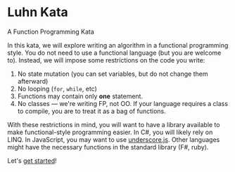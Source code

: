 # Luhn Kata
A Function Programming Kata

In this kata, we will explore writing an algorithm in a functional programming style. You do not need to use a functional language (but you are welcome to). Instead, we will impose some restrictions on the code you write:

1. No state mutation (you can set variables, but do not change them afterward)
2. No looping (`for`, `while`, etc)
3. Functions may contain only **one** statement.
4. No classes &mdash; we're writing FP, not OO. If your language requires a class to compile, you are to treat it as a bag of functions.

With these restrictions in mind, you will want to have a library available to make functional-style programming easier. In C#, you will likely rely on LINQ. In JavaScript, you may want to use [underscore.js](http://underscorejs.org). Other languages might have the necessary functions in the standard library (F#, ruby).

Let's [get started](step-1.md)!

